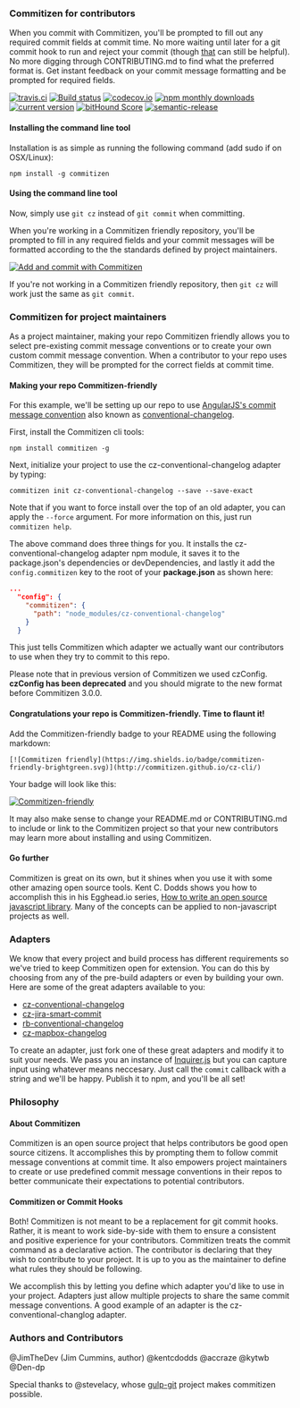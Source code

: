 ### Commitizen for contributors
When you commit with Commitizen, you'll be prompted to fill out any required commit fields at commit time. No more waiting until later for a git commit hook to run and reject your commit (though [that](https://github.com/kentcdodds/validate-commit-msg) can still be helpful). No more digging through CONTRIBUTING.md to find what the preferred format is. Get instant feedback on your commit message formatting and be prompted for required fields.

[![travis.ci](https://img.shields.io/travis/commitizen/cz-cli.svg?style=flat-square)](https://travis-ci.org/commitizen/cz-cli) [![Build status](https://ci.appveyor.com/api/projects/status/ha5vb0p6iq8450un/branch/master?svg=true)](https://ci.appveyor.com/project/jimthedev/cz-cli/branch/master)
 [![codecov.io](https://img.shields.io/codecov/c/github/commitizen/cz-cli.svg?style=flat-square)](https://codecov.io/github/commitizen/cz-cli?branch=master) [![npm monthly downloads](https://img.shields.io/npm/dm/commitizen.svg?style=flat-square)](https://www.npmjs.com/package/commitizen) [![current version](https://img.shields.io/npm/v/commitizen.svg?style=flat-square)](https://www.npmjs.com/package/commitizen) [![bitHound Score](https://www.bithound.io/github/commitizen/cz-cli/badges/score.svg)](https://www.bithound.io/github/commitizen/cz-cli) [![semantic-release](https://img.shields.io/badge/%20%20%F0%9F%93%A6%F0%9F%9A%80-semantic--release-e10079.svg?style=flat-square)](https://github.com/semantic-release/semantic-release)

#### Installing the command line tool
Installation is as simple as running the following command (add sudo if on OSX/Linux):

```
npm install -g commitizen
```

#### Using the command line tool
Now, simply use `git cz` instead of `git commit` when committing. 

When you're working in a Commitizen friendly repository, you'll be prompted to fill in any required fields and your commit messages will be formatted according to the the standards defined by project maintainers. 

[![Add and commit with Commitizen](https://github.com/commitizen/cz-cli/raw/master/meta/screenshots/add-commit.png)](https://github.com/commitizen/cz-cli/raw/master/meta/screenshots/add-commit.png)

If you're not working in a Commitizen friendly repository, then `git cz` will work just the same as `git commit`.

### Commitizen for project maintainers
As a project maintainer, making your repo Commitizen friendly allows you to select pre-existing commit message conventions or to create your own custom commit message convention. When a contributor to your repo uses Commitizen, they will be prompted for the correct fields at commit time. 

#### Making your repo Commitizen-friendly

For this example, we'll be setting up our repo to use [AngularJS's commit message convention](https://github.com/angular/angular.js/blob/master/CONTRIBUTING.md#-git-commit-guidelines) also known as [conventional-changelog](https://github.com/ajoslin/conventional-changelog).

First, install the Commitizen cli tools:

```
npm install commitizen -g
```

Next, initialize your project to use the cz-conventional-changelog adapter by typing:

```
commitizen init cz-conventional-changelog --save --save-exact
```

Note that if you want to force install over the top of an old adapter, you can apply the `--force` argument. For more information on this, just run `commitizen help`.

The above command does three things for you. It installs the cz-conventional-changelog adapter npm module, it saves it to the package.json's dependencies or devDependencies, and lastly it  add the `config.commitizen` key to the root of your **package.json** as shown here:

```json
...
  "config": {
    "commitizen": {
      "path": "node_modules/cz-conventional-changelog"
    }
  }
```

This just tells Commitizen which adapter we actually want our contributors to use when they try to commit to this repo.

Please note that in previous version of Commitizen we used czConfig. **czConfig has been deprecated** and you should migrate to the new format before Commitizen 3.0.0.

#### Congratulations your repo is Commitizen-friendly. Time to flaunt it!

Add the Commitizen-friendly badge to your README using the following markdown:
```
[![Commitizen friendly](https://img.shields.io/badge/commitizen-friendly-brightgreen.svg)](http://commitizen.github.io/cz-cli/)
```

Your badge will look like this:

[![Commitizen-friendly](https://img.shields.io/badge/commitizen-friendly-brightgreen.svg)](http://commitizen.github.io/cz-cli/)

It may also make sense to change your README.md or CONTRIBUTING.md to include or link to the Commitizen project so that your new contributors may learn more about installing and using Commitizen.


#### Go further

Commitizen is great on its own, but it shines when you use it with some other amazing open source tools. Kent C. Dodds shows you how to accomplish this in his Egghead.io series, [How to write an open source javascript library](https://egghead.io/series/how-to-write-an-open-source-javascript-library). Many of the concepts can be applied to non-javascript projects as well.

### Adapters

We know that every project and build process has different requirements so we've tried to keep Commitizen open for extension. You can do this by choosing from any of the pre-build adapters or even by building your own. Here are some of the great adapters available to you:

- [cz-conventional-changelog](https://www.npmjs.com/package/cz-conventional-changelog)
- [cz-jira-smart-commit](https://www.npmjs.com/package/cz-jira-smart-commit)
- [rb-conventional-changelog](https://www.npmjs.com/package/rb-conventional-changelog)
- [cz-mapbox-changelog](https://www.npmjs.com/package/cz-mapbox-changelog)

To create an adapter, just fork one of these great adapters and modify it to suit your needs.  We pass you an instance of [Inquirer.js](https://github.com/SBoudrias/Inquirer.js/) but you can capture input using whatever means neccesary. Just call the `commit` callback with a string and we'll be happy. Publish it to npm, and you'll be all set!

### Philosophy

#### About Commitizen
Commitizen is an open source project that helps contributors be good open source citizens. It accomplishes this by prompting them to follow commit message conventions at commit time. It also empowers project maintainers to create or use predefined commit message conventions in their repos to better communicate their expectations to potential contributors.

#### Commitizen or Commit Hooks
Both! Commitizen is not meant to be a replacement for git commit hooks. Rather, it is meant to work side-by-side with them to ensure a consistent and positive experience for your contributors. Commitizen treats the commit command as a declarative action. The contributor is declaring that they wish to contribute to your project. It is up to you as the maintainer to define what rules they should be following.

We accomplish this by letting you define which adapter you'd like to use in your project. Adapters just allow multiple projects to share the same commit message conventions. A good example of an adapter is the cz-conventional-changlog adapter.

### Authors and Contributors
@JimTheDev (Jim Cummins, author)
@kentcdodds
@accraze
@kytwb
@Den-dp

Special thanks to @stevelacy, whose [gulp-git](https://www.npmjs.com/package/gulp-git) project makes commitizen possible.


